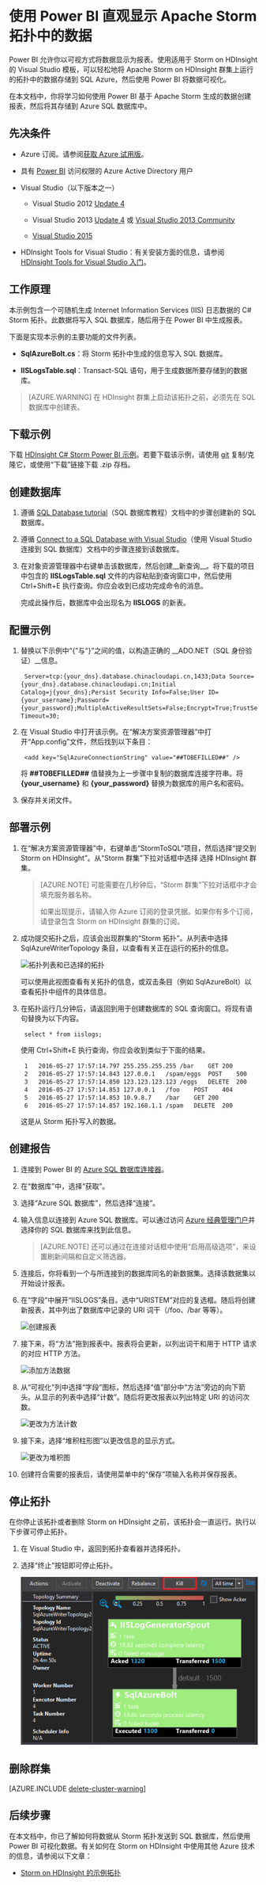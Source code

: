<properties
	pageTitle="将 Apache Storm 与 Power BI 配合使用 | Azure"
	description="使用 HDInsight 中 Apache Storm 群集上运行的 C# 拓扑中的数据创建 Power BI 报表。"
	services="hdinsight"
	documentationCenter=""
	authors="Blackmist"
	manager="paulettm"
	editor="cgronlun"
	tags="azure-portal"/>

<tags
	ms.service="hdinsight"
	ms.date="08/16/2016"
	wacn.date="10/25/2016"/>

# 使用 Power BI 直观显示 Apache Storm 拓扑中的数据

Power BI 允许你以可视方式将数据显示为报表。使用适用于 Storm on HDInsight 的 Visual Studio 模板，可以轻松地将 Apache Storm on HDInsight 群集上运行的拓扑中的数据存储到 SQL Azure，然后使用 Power BI 将数据可视化。

在本文档中，你将学习如何使用 Power BI 基于 Apache Storm 生成的数据创建报表，然后将其存储到 Azure SQL 数据库中。

## 先决条件

- Azure 订阅。请参阅[获取 Azure 试用版](/pricing/1rmb-trial/)。

* 具有 [Power BI](https://powerbi.com) 访问权限的 Azure Active Directory 用户

* Visual Studio（以下版本之一）

    * Visual Studio 2012 [Update 4](http://www.microsoft.com/download/details.aspx?id=39305)

    * Visual Studio 2013 [Update 4](http://www.microsoft.com/download/details.aspx?id=44921) 或 [Visual Studio 2013 Community](http://download.microsoft.com/download/7/1/B/71BA74D8-B9A0-4E6C-9159-A8335D54437E/vs_community.exe)

    * [Visual Studio 2015](https://www.visualstudio.com/downloads/download-visual-studio-vs.aspx)

* HDInsight Tools for Visual Studio：有关安装方面的信息，请参阅 [HDInsight Tools for Visual Studio 入门](/documentation/articles/hdinsight-hadoop-visual-studio-tools-get-started/)。

## 工作原理

本示例包含一个可随机生成 Internet Information Services (IIS) 日志数据的 C# Storm 拓扑。此数据将写入 SQL 数据库，随后用于在 Power BI 中生成报表。

下面是实现本示例的主要功能的文件列表。

* **SqlAzureBolt.cs**：将 Storm 拓扑中生成的信息写入 SQL 数据库。

* **IISLogsTable.sql**：Transact-SQL 语句，用于生成数据所要存储到的数据库。

> [AZURE.WARNING] 在 HDInsight 群集上启动该拓扑之前，必须先在 SQL 数据库中创建表。

## 下载示例

下载 [HDInsight C# Storm Power BI 示例](https://github.com/Azure-Samples/hdinsight-dotnet-storm-powerbi)。若要下载该示例，请使用 [git](http://git-scm.com/) 复制/克隆它，或使用“下载”链接下载 .zip 存档。

## 创建数据库

1. 遵循 [SQL Database tutorial](/documentation/articles/sql-database-get-started/)（SQL 数据库教程）文档中的步骤创建新的 SQL 数据库。

2. 遵循 [Connect to a SQL Database with Visual Studio](/documentation/articles/sql-database-connect-query/)（使用 Visual Studio 连接到 SQL 数据库）文档中的步骤连接到该数据库。

4. 在对象资源管理器中右键单击该数据库，然后创建__新查询__。将下载的项目中包含的 __IISLogsTable.sql__ 文件的内容粘贴到查询窗口中，然后使用 Ctrl+Shift+E 执行查询。你应会收到已成功完成命令的消息。

    完成此操作后，数据库中会出现名为 __IISLOGS__ 的新表。

## 配置示例

1. 替换以下示例中“{”与“}”之间的值，以构造正确的 __ADO.NET（SQL 身份验证）__信息。

		Server=tcp:{your_dns}.database.chinacloudapi.cn,1433;Data Source={your_dns}.database.chinacloudapi.cn;Initial Catalog=j{your_dns};Persist Security Info=False;User ID={your_username};Password={your_password};MultipleActiveResultSets=False;Encrypt=True;TrustServerCertificate=False;Connection Timeout=30;

1. 在 Visual Studio 中打开该示例。在“解决方案资源管理器”中打开“App.config”文件，然后找到以下条目：

        <add key="SqlAzureConnectionString" value="##TOBEFILLED##" />
    
    将 __##TOBEFILLED##__ 值替换为上一步骤中复制的数据库连接字符串。将 __{your\_username}__ 和 __{your\_password}__ 替换为数据库的用户名和密码。

2. 保存并关闭文件。

## 部署示例

1. 在“解决方案资源管理器”中，右键单击“StormToSQL”项目，然后选择“提交到 Storm on HDInsight”。从“Storm 群集”下拉对话框中选择 选择 HDInsight 群集。

    > [AZURE.NOTE] 可能需要在几秒钟后，“Storm 群集”下拉对话框中才会填充服务器名称。
    ><p> 如果出现提示，请输入你 Azure 订阅的登录凭据。如果你有多个订阅，请登录包含 Storm on HDInsight 群集的订阅。

2. 成功提交拓扑之后，应该会出现群集的“Storm 拓扑”。从列表中选择 SqlAzureWriterTopology 条目，以查看有关正在运行的拓扑的信息。

    ![拓扑列表和已选择的拓扑](./media/hdinsight-storm-power-bi-topology/topologyview.png)

    可以使用此视图查看有关拓扑的信息，或双击条目（例如 SqlAzureBolt）以查看拓扑中组件的具体信息。

3. 在拓扑运行几分钟后，请返回到用于创建数据库的 SQL 查询窗口。将现有语句替换为以下内容。

        select * from iislogs;
    
    使用 Ctrl+Shift+E 执行查询，你应会收到类似于下面的结果。
    
        1	2016-05-27 17:57:14.797	255.255.255.255	/bar	GET	200
        2	2016-05-27 17:57:14.843	127.0.0.1	/spam/eggs	POST	500
        3	2016-05-27 17:57:14.850	123.123.123.123	/eggs	DELETE	200
        4	2016-05-27 17:57:14.853	127.0.0.1	/foo	POST	404
        5	2016-05-27 17:57:14.853	10.9.8.7	/bar	GET	200
        6	2016-05-27 17:57:14.857	192.168.1.1	/spam	DELETE	200

    这是从 Storm 拓扑写入的数据。

## 创建报告

1. 连接到 Power BI 的 [Azure SQL 数据库连接器](https://app.powerbi.com/getdata/bigdata/azure-sql-database-with-live-connect)。

2. 在“数据库”中，选择“获取”。

3. 选择“Azure SQL 数据库”，然后选择“连接”。

4. 输入信息以连接到 Azure SQL 数据库。可以通过访问 [Azure 经典管理门户](https://manage.windowsazure.cn)并选择你的 SQL 数据库来找到此信息。

    > [AZURE.NOTE] 还可以通过在连接对话框中使用“启用高级选项”，来设置刷新间隔和自定义筛选器。

5. 连接后，你将看到一个与所连接到的数据库同名的新数据集。选择该数据集以开始设计报表。

3. 在“字段”中展开“IISLOGS”条目。选中“URISTEM”对应的复选框。随后将创建新报表，其中列出了数据库中记录的 URI 词干（/foo、/bar 等等）。

    ![创建报表](./media/hdinsight-storm-power-bi-topology/createreport.png)

5. 接下来，将“方法”拖到报表中。报表将会更新，以列出词干和用于 HTTP 请求的对应 HTTP 方法。

    ![添加方法数据](./media/hdinsight-storm-power-bi-topology/uristemandmethod.png)

4. 从“可视化”列中选择“字段”图标，然后选择“值”部分中“方法”旁边的向下箭头。从显示的列表中选择“计数”。随后将更改报表以列出特定 URI 的访问次数。

    ![更改为方法计数](./media/hdinsight-storm-power-bi-topology/count.png)

6. 接下来，选择“堆积柱形图”以更改信息的显示方式。

    ![更改为堆积图](./media/hdinsight-storm-power-bi-topology/stackedcolumn.png)

7. 创建符合需要的报表后，请使用菜单中的“保存”项输入名称并保存报表。

## 停止拓扑

在你停止该拓扑或者删除 Storm on HDInsight 之前，该拓扑会一直运行。执行以下步骤可停止拓扑。

1. 在 Visual Studio 中，返回到拓扑查看器并选择拓扑。

2. 选择“终止”按钮即可停止拓扑。

    ![拓扑摘要中的终止按钮](./media/hdinsight-storm-power-bi-topology/killtopology.png)

## 删除群集

[AZURE.INCLUDE [delete-cluster-warning](../../includes/hdinsight-delete-cluster-warning.md)]

## 后续步骤

在本文档中，你已了解如何将数据从 Storm 拓扑发送到 SQL 数据库，然后使用 Power BI 可视化数据。有关如何在 Storm on HDInsight 中使用其他 Azure 技术的信息，请参阅以下文章：

* [Storm on HDInsight 的示例拓扑](/documentation/articles/hdinsight-storm-example-topology/)

<!---HONumber=Mooncake_0711_2016-->